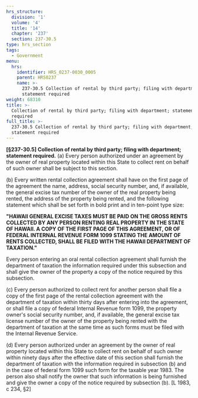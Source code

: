 ```yaml
---
hrs_structure:
  division: '1'
  volume: '4'
  title: '14'
  chapter: '237'
  section: 237-30.5
type: hrs_section
tags:
  - Government
menu:
  hrs:
    identifier: HRS_0237-0030_0005
    parent: HRS0237
    name: >-
      237-30.5 Collection of rental by third party; filing with department;
      statement required
weight: 68310
title: >-
  Collection of rental by third party; filing with department; statement
  required
full_title: >-
  237-30.5 Collection of rental by third party; filing with department;
  statement required
---
```

**[§237-30.5] Collection of rental by third party; filing with department; statement required.** (a) Every person authorized under an agreement by the owner of real property located within this State to collect rent on behalf of such owner shall be subject to this section.

(b) Every written rental collection agreement shall have on the first page of the agreement the name, address, social security number, and, if available, the general excise tax number of the owner of the real property being rented, the address of the property being rented, and the following statement which shall be set forth in bold print and in ten-point type size:

**"HAWAII GENERAL EXCISE TAXES MUST BE PAID ON THE GROSS RENTS COLLECTED BY ANY PERSON RENTING REAL PROPERTY IN THE STATE OF HAWAII. A COPY OF THE FIRST PAGE OF THIS AGREEMENT, OR OF FEDERAL INTERNAL REVENUE FORM 1099 STATING THE AMOUNT OF RENTS COLLECTED, SHALL BE FILED WITH THE HAWAII DEPARTMENT OF TAXATION."**

Every person entering an oral rental collection agreement shall furnish the department of taxation the information required under this subsection and shall give the owner of the property a copy of the notice required by this subsection.

(c) Every person authorized to collect rent for another person shall file a copy of the first page of the rental collection agreement with the department of taxation within thirty days after entering into the agreement, or shall file a copy of federal Internal Revenue form 1099, the property owner's social security number, and, if available, the general excise tax license number of the owner of the property being rented with the department of taxation at the same time as such forms must be filed with the Internal Revenue Service.

(d) Every person authorized under an agreement by the owner of real property located within this State to collect rent on behalf of such owner within ninety days after the effective date of this section shall furnish the department of taxation with the information required in subsection (b) and in the case of federal form 1099 such form for the taxable year 1983\. The person also shall notify the owner that such information is being furnished and give the owner a copy of the notice required by subsection (b). [L 1983, c 234, §2]
